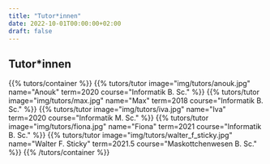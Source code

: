 ```yaml
---
title: "Tutor*innen"
date: 2022-10-01T00:00:00+02:00
draft: false
---
```


## Tutor*innen

{{% tutors/container %}}
{{% tutors/tutor image="img/tutors/anouk.jpg" name="Anouk" term=2020 course="Informatik B. Sc." %}}
{{% tutors/tutor image="img/tutors/max.jpg" name="Max" term=2018 course="Informatik B. Sc." %}}
{{% tutors/tutor image="img/tutors/iva.jpg" name="Iva" term=2020 course="Informatik M. Sc." %}}
{{% tutors/tutor image="img/tutors/fiona.jpg" name="Fiona" term=2021 course="Informatik B. Sc." %}}
{{% tutors/tutor image="img/tutors/walter_f_sticky.jpg" name="Walter F. Sticky" term=2021.5 course="Maskottchenwesen B. Sc." %}}
{{% /tutors/container %}}
